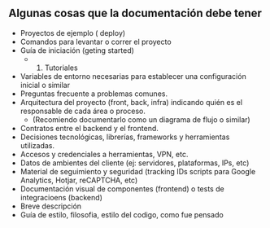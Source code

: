 ## Algunas cosas que la documentación debe tener
    
- Proyectos de ejemplo ( deploy)
- Comandos para levantar o correr el proyecto
- Guía de iniciación (geting started)
  - 1. Tutoriales
- Variables de entorno necesarias para establecer una configuración inicial o similar
- Preguntas frecuente a problemas comunes.
- Arquitectura del proyecto (front, back, infra) indicando quién es el responsable de cada área o proceso. 
  - (Recomiendo documentarlo como un diagrama de flujo o similar)
- Contratos entre el backend y el frontend.
- Decisiones tecnológicas, librerías, frameworks y herramientas utilizadas.
- Accesos y credenciales a herramientas, VPN, etc.
- Datos de ambientes del cliente (ej: servidores, plataformas, IPs, etc)
- Material de seguimiento y seguridad (tracking IDs scripts para Google Analytics, Hotjar, reCAPTCHA, etc)
- Documentación visual de componentes (frontend) o tests de integracioens (backend)
- Breve descripción
- Guía de estilo, filosofia, estilo del codigo, como fue pensado